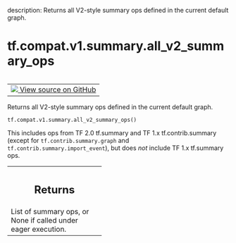 description: Returns all V2-style summary ops defined in the current default graph.

<div itemscope itemtype="http://developers.google.com/ReferenceObject">
<meta itemprop="name" content="tf.compat.v1.summary.all_v2_summary_ops" />
<meta itemprop="path" content="Stable" />
</div>

# tf.compat.v1.summary.all_v2_summary_ops

<!-- Insert buttons and diff -->

<table class="tfo-notebook-buttons tfo-api nocontent" align="left">
<td>
  <a target="_blank" href="https://github.com/tensorflow/tensorflow/blob/r2.3/tensorflow/python/ops/summary_ops_v2.py#L544-L557">
    <img src="https://www.tensorflow.org/images/GitHub-Mark-32px.png" />
    View source on GitHub
  </a>
</td>
</table>



Returns all V2-style summary ops defined in the current default graph.

<pre class="devsite-click-to-copy prettyprint lang-py tfo-signature-link">
<code>tf.compat.v1.summary.all_v2_summary_ops()
</code></pre>



<!-- Placeholder for "Used in" -->

This includes ops from TF 2.0 tf.summary and TF 1.x tf.contrib.summary (except
for `tf.contrib.summary.graph` and `tf.contrib.summary.import_event`), but
does *not* include TF 1.x tf.summary ops.

<!-- Tabular view -->
 <table class="responsive fixed orange">
<colgroup><col width="214px"><col></colgroup>
<tr><th colspan="2"><h2 class="add-link">Returns</h2></th></tr>
<tr class="alt">
<td colspan="2">
List of summary ops, or None if called under eager execution.
</td>
</tr>

</table>

